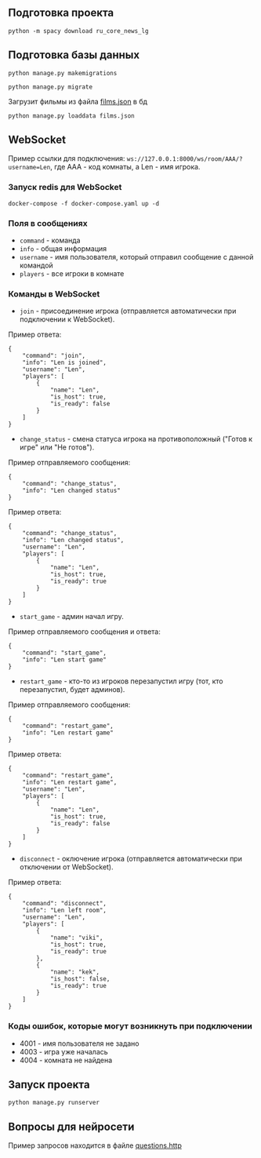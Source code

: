 ## Подготовка проекта
`
python -m spacy download ru_core_news_lg
`


## Подготовка базы данных

`
python manage.py makemigrations
`

`
python manage.py migrate
`


Загрузит фильмы из файла [films.json](films.json) в бд

`
python manage.py loaddata films.json
`

## WebSocket

Пример ссылки для подключения: `ws://127.0.0.1:8000/ws/room/AAA/?username=Len`, 
где AAA - код комнаты, а Len - имя игрока.


### Запуск redis для WebSocket

`
docker-compose -f docker-compose.yaml up -d
`

### Поля в сообщениях
- `command` - команда
- `info` - общая информация
- `username` - имя пользователя, который отправил сообщение с данной командой
- `players` - все игроки в комнате

### Команды в WebSocket

- `join` - присоединение игрока (отправляется автоматически при подключении к WebSocket).

Пример ответа:
```
{
    "command": "join",
    "info": "Len is joined",
    "username": "Len",
    "players": [
        {
            "name": "Len",
            "is_host": true,
            "is_ready": false
        }
    ]
}
```

- `change_status` - смена статуса игрока на противоположный ("Готов к игре" или "Не готов").

Пример отправляемого сообщения:
```
{
    "command": "change_status",
    "info": "Len changed status"
}
```

Пример ответа:
```
{
    "command": "change_status",
    "info": "Len changed status",
    "username": "Len",
    "players": [
        {
            "name": "Len",
            "is_host": true,
            "is_ready": true
        }
    ]
}
```

- `start_game` - админ начал игру.

Пример отправляемого сообщения и ответа:
```
{
    "command": "start_game",
    "info": "Len start game"
}
```

- `restart_game` - кто-то из игроков перезапустил игру (тот, кто перезапустил, будет админов).

Пример отправляемого сообщения:
```
{
    "command": "restart_game",
    "info": "Len restart game"
}
```

Пример ответа:
```
{
    "command": "restart_game",
    "info": "Len restart game",
    "username": "Len",
    "players": [
        {
            "name": "Len",
            "is_host": true,
            "is_ready": false
        }
    ]
}
```

- `disconnect` - оключение игрока (отправляется автоматически при отключении от WebSocket).

Пример ответа:
```
{
    "command": "disconnect",
    "info": "Len left room",
    "username": "Len",
    "players": [
        {
            "name": "viki",
            "is_host": true,
            "is_ready": true
        },
        {
            "name": "kek",
            "is_host": false,
            "is_ready": true
        }
    ]
}
```

### Коды ошибок, которые могут возникнуть при подключении
- 4001 - имя пользователя не задано
- 4003 - игра уже началась
- 4004 - комната не найдена

## Запуск проекта

`
python manage.py runserver
`

## Вопросы для нейросети
Пример запросов находится в файле [questions.http](questions/questions.http)